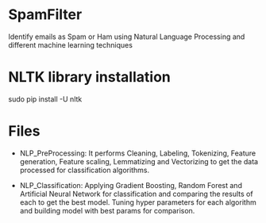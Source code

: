 # SpamFilter
Identify emails as Spam or Ham using Natural Language Processing and different machine learning techniques

# NLTK library installation
sudo pip install -U nltk

# Files
- NLP_PreProcessing: 
  It performs Cleaning, Labeling, Tokenizing, Feature generation, Feature scaling, Lemmatizing and Vectorizing to get the data processed for classification algorithms.
  
- NLP_Classification:
  Applying Gradient Boosting, Random Forest and Artificial Neural Network for classification and comparing the results of each to get the best model. Tuning hyper parameters for each algorithm and building model with best params for comparison.
